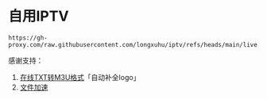 # 自用IPTV

```
https://gh-proxy.com/raw.githubusercontent.com/longxuhu/iptv/refs/heads/main/live.m3u
```

感谢支持：

1. [在线TXT转M3U格式](https://live.fanmingming.cn/txt2m3u/)「自动补全logo」
2. [文件加速](https://gh-proxy.com/)
